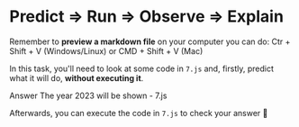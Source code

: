 # Predict => Run => Observe => Explain

Remember to **preview a markdown file** on your computer you can do:
Ctr + Shift + V (Windows/Linux) or CMD + Shift + V (Mac)

In this task, you'll need to look at some code in `7.js` and, firstly, predict what it will do, **without executing it**.

Answer
The year 2023 will be shown - 7.js


Afterwards, you can execute the code in `7.js` to check your answer 📝
